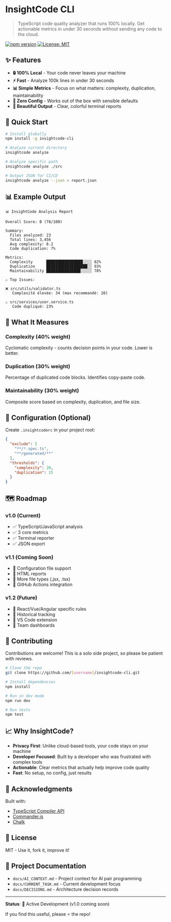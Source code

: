 # InsightCode CLI

> TypeScript code quality analyzer that runs 100% locally. Get actionable metrics in under 30 seconds without sending any code to the cloud.

[![npm version](https://img.shields.io/npm/v/insightcode-cli.svg)](https://www.npmjs.com/package/insightcode-cli)
[![License: MIT](https://img.shields.io/badge/License-MIT-yellow.svg)](https://opensource.org/licenses/MIT)

## ✨ Features

- **🔒 100% Local** - Your code never leaves your machine
- **⚡ Fast** - Analyze 100k lines in under 30 seconds  
- **📊 Simple Metrics** - Focus on what matters: complexity, duplication, maintainability
- **🎯 Zero Config** - Works out of the box with sensible defaults
- **🎨 Beautiful Output** - Clear, colorful terminal reports

## 🚀 Quick Start

```bash
# Install globally
npm install -g insightcode-cli

# Analyze current directory
insightcode analyze

# Analyze specific path
insightcode analyze ./src

# Output JSON for CI/CD
insightcode analyze --json > report.json
```

## 📊 Example Output

```
📊 InsightCode Analysis Report

Overall Score: B (78/100)

Summary:
  Files analyzed: 23
  Total lines: 3,456
  Avg complexity: 8.2
  Code duplication: 7%

Metrics:
  Complexity      ████████████████░░░░ 82%
  Duplication     ██████████████████░░ 93%
  Maintainability ███████████████░░░░░ 78%

⚠️ Top Issues:

❌ src/utils/validator.ts
   Complexité élevée: 34 (max recommandé: 20)

⚠️ src/services/user.service.ts
   Code dupliqué: 23%
```

## 🎯 What It Measures

### Complexity (40% weight)
Cyclomatic complexity - counts decision points in your code. Lower is better.

### Duplication (30% weight)  
Percentage of duplicated code blocks. Identifies copy-paste code.

### Maintainability (30% weight)
Composite score based on complexity, duplication, and file size.

## 🔧 Configuration (Optional)

Create `.insightcoderc` in your project root:

```json
{
  "exclude": [
    "**/*.spec.ts",
    "**/generated/**"
  ],
  "thresholds": {
    "complexity": 20,
    "duplication": 15
  }
}
```

## 🗺️ Roadmap

### v1.0 (Current)
- ✅ TypeScript/JavaScript analysis
- ✅ 3 core metrics
- ✅ Terminal reporter
- ✅ JSON export

### v1.1 (Coming Soon)
- 🔄 Configuration file support
- 🔄 HTML reports
- 🔄 More file types (.jsx, .tsx)
- 🔄 GitHub Actions integration

### v1.2 (Future)
- 📅 React/Vue/Angular specific rules
- 📅 Historical tracking
- 📅 VS Code extension
- 📅 Team dashboards

## 🤝 Contributing

Contributions are welcome! This is a solo side project, so please be patient with reviews.

```bash
# Clone the repo
git clone https://github.com/[username]/insightcode-cli.git

# Install dependencies
npm install

# Run in dev mode
npm run dev

# Run tests
npm test
```

## 📈 Why InsightCode?

- **Privacy First**: Unlike cloud-based tools, your code stays on your machine
- **Developer Focused**: Built by a developer who was frustrated with complex tools
- **Actionable**: Clear metrics that actually help improve code quality
- **Fast**: No setup, no config, just results

## 🙏 Acknowledgments

Built with:
- [TypeScript Compiler API](https://github.com/microsoft/TypeScript/wiki/Using-the-Compiler-API)
- [Commander.js](https://github.com/tj/commander.js/)
- [Chalk](https://github.com/chalk/chalk)

## 📝 License

MIT - Use it, fork it, improve it!

## 📁 Project Documentation

- `docs/AI_CONTEXT.md` - Project context for AI pair programming
- `docs/CURRENT_TASK.md` - Current development focus
- `docs/DECISIONS.md` - Architecture decision records

---

**Status**: 🚧 Active Development (v1.0 coming soon)

If you find this useful, please ⭐ the repo!